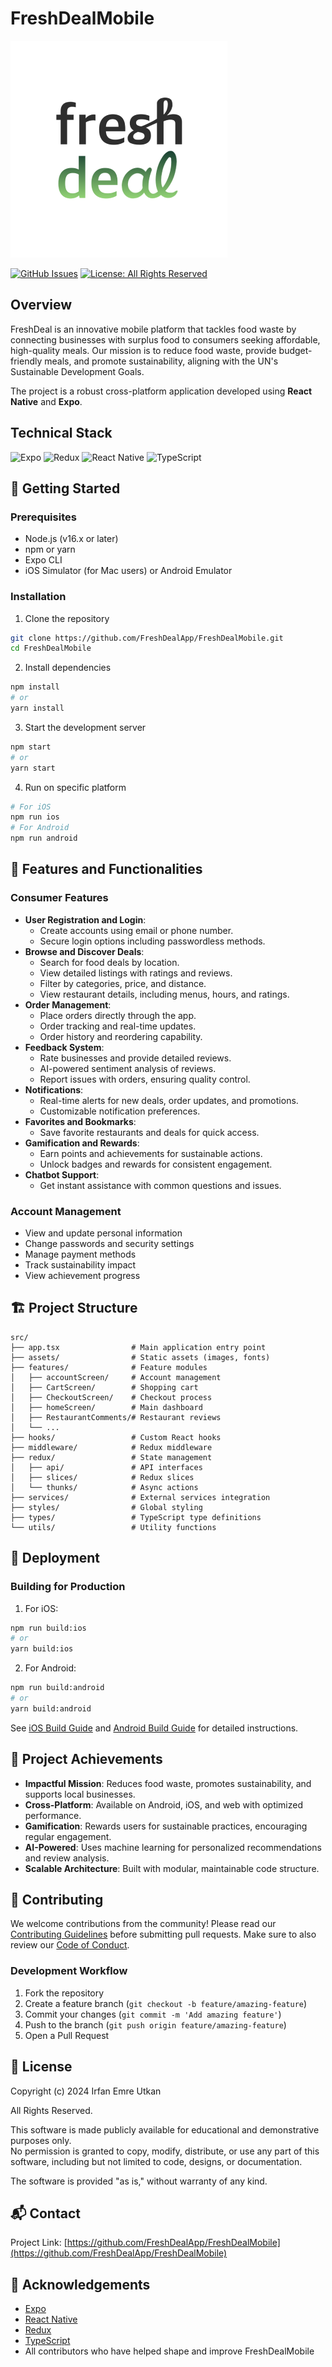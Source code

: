 # FreshDealMobile

![FreshDeal Logo](src/assets/images/logo.png)

[![GitHub Issues](https://img.shields.io/github/issues/FreshDealApp/FreshDealMobile)](https://github.com/FreshDealApp/FreshDealMobile/issues)
[![License: All Rights Reserved](https://img.shields.io/badge/License-All%20Rights%20Reserved-red.svg)](LICENSE)

## Overview

FreshDeal is an innovative mobile platform that tackles food waste by connecting businesses with surplus food to
consumers seeking affordable, high-quality meals. Our mission is to reduce food waste, provide budget-friendly meals,
and promote sustainability, aligning with the UN's Sustainable Development Goals.

The project is a robust cross-platform application developed using **React Native** and **Expo**.

## Technical Stack

![Expo](https://img.shields.io/badge/expo-1C1E24?style=for-the-badge&logo=expo&logoColor=#D04A37)
![Redux](https://img.shields.io/badge/redux-%23593d88.svg?style=for-the-badge&logo=redux&logoColor=white)
![React Native](https://img.shields.io/badge/react_native-%2320232a.svg?style=for-the-badge&logo=react&logoColor=%2361DAFB)
![TypeScript](https://img.shields.io/badge/typescript-%23007ACC.svg?style=for-the-badge&logo=typescript&logoColor=white)

## 🚀 Getting Started

### Prerequisites

- Node.js (v16.x or later)
- npm or yarn
- Expo CLI
- iOS Simulator (for Mac users) or Android Emulator

### Installation

1. Clone the repository

```bash
git clone https://github.com/FreshDealApp/FreshDealMobile.git
cd FreshDealMobile
```

2. Install dependencies

```bash
npm install
# or
yarn install
```

3. Start the development server

```bash
npm start
# or
yarn start
```

4. Run on specific platform

```bash
# For iOS
npm run ios
# For Android
npm run android
```

## 📱 Features and Functionalities

### Consumer Features

- **User Registration and Login**:
    - Create accounts using email or phone number.
    - Secure login options including passwordless methods.
- **Browse and Discover Deals**:
    - Search for food deals by location.
    - View detailed listings with ratings and reviews.
    - Filter by categories, price, and distance.
    - View restaurant details, including menus, hours, and ratings.
- **Order Management**:
    - Place orders directly through the app.
    - Order tracking and real-time updates.
    - Order history and reordering capability.
- **Feedback System**:
    - Rate businesses and provide detailed reviews.
    - AI-powered sentiment analysis of reviews.
    - Report issues with orders, ensuring quality control.
- **Notifications**:
    - Real-time alerts for new deals, order updates, and promotions.
    - Customizable notification preferences.
- **Favorites and Bookmarks**:
    - Save favorite restaurants and deals for quick access.
- **Gamification and Rewards**:
    - Earn points and achievements for sustainable actions.
    - Unlock badges and rewards for consistent engagement.
- **Chatbot Support**:
    - Get instant assistance with common questions and issues.

### Account Management

- View and update personal information
- Change passwords and security settings
- Manage payment methods
- Track sustainability impact
- View achievement progress

## 🏗️ Project Structure

```
src/
├── app.tsx                # Main application entry point
├── assets/                # Static assets (images, fonts)
├── features/              # Feature modules
│   ├── accountScreen/     # Account management
│   ├── CartScreen/        # Shopping cart
│   ├── CheckoutScreen/    # Checkout process
│   ├── homeScreen/        # Main dashboard
│   ├── RestaurantComments/# Restaurant reviews
│   └── ...
├── hooks/                 # Custom React hooks
├── middleware/            # Redux middleware
├── redux/                 # State management
│   ├── api/               # API interfaces
│   ├── slices/            # Redux slices
│   └── thunks/            # Async actions
├── services/              # External services integration
├── styles/                # Global styling
├── types/                 # TypeScript type definitions
└── utils/                 # Utility functions
```

## 🚢 Deployment

### Building for Production

1. For iOS:

```bash
npm run build:ios
# or
yarn build:ios
```

2. For Android:

```bash
npm run build:android
# or
yarn build:android
```

See [iOS Build Guide](Documentation/Guide/ios_build.md) and [Android Build Guide](Documentation/Guide/android_build.md)
for detailed instructions.

## 🌟 Project Achievements

- **Impactful Mission**: Reduces food waste, promotes sustainability, and supports local businesses.
- **Cross-Platform**: Available on Android, iOS, and web with optimized performance.
- **Gamification**: Rewards users for sustainable practices, encouraging regular engagement.
- **AI-Powered**: Uses machine learning for personalized recommendations and review analysis.
- **Scalable Architecture**: Built with modular, maintainable code structure.

## 🤝 Contributing

We welcome contributions from the community! Please read our [Contributing Guidelines](CONTRIBUTING.md) before
submitting pull requests. Make sure to also review our [Code of Conduct](CODE_OF_CONDUCT.md).

### Development Workflow

1. Fork the repository
2. Create a feature branch (`git checkout -b feature/amazing-feature`)
3. Commit your changes (`git commit -m 'Add amazing feature'`)
4. Push to the branch (`git push origin feature/amazing-feature`)
5. Open a Pull Request

## 📄 License

Copyright (c) 2024 Irfan Emre Utkan

All Rights Reserved.

This software is made publicly available for educational and demonstrative purposes only.  
No permission is granted to copy, modify, distribute, or use any part of this software, including but not limited to
code, designs, or documentation.

The software is provided "as is," without warranty of any kind.

## 📬 Contact

Project Link: [https://github.com/FreshDealApp/FreshDealMobile](https://github.com/FreshDealApp/FreshDealMobile)

## 🙏 Acknowledgements

- [Expo](https://expo.dev/)
- [React Native](https://reactnative.dev/)
- [Redux](https://redux.js.org/)
- [TypeScript](https://www.typescriptlang.org/)
- All contributors who have helped shape and improve FreshDealMobile

